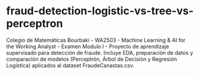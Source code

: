 # fraud-detection-logistic-vs-tree-vs-perceptron
Colegio de Matemáticas Bourbaki - WA2503 - Machine Learning &amp; AI for the Working Analyst - Examen Modulo I -  Proyecto de aprendizaje supervisado para detección de fraude. Incluye EDA, preparación de datos y comparación de modelos (Perceptrón, Árbol de Decisión y Regresión Logística) aplicados al dataset FraudeCanastas.csv.
